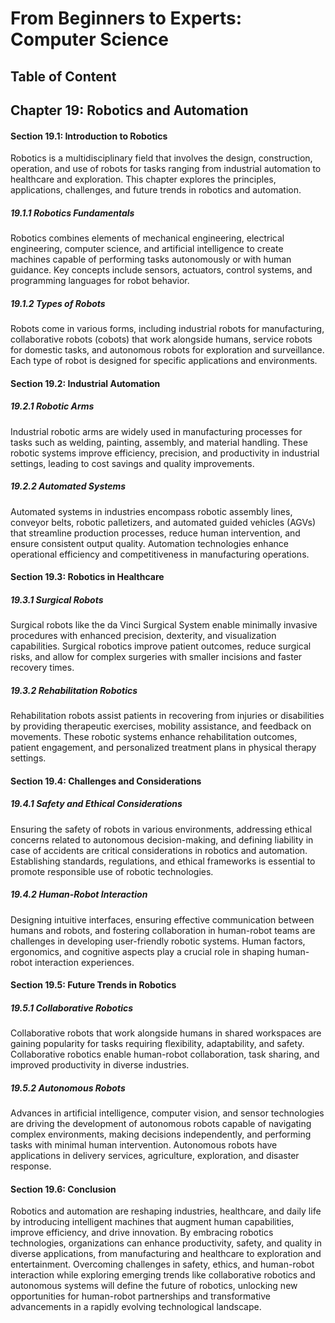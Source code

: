 # From Beginners to Experts: Computer Science
## Table of Content
## Chapter 19: Robotics and Automation

#### Section 19.1: Introduction to Robotics

Robotics is a multidisciplinary field that involves the design, construction, operation, and use of robots for tasks ranging from industrial automation to healthcare and exploration. This chapter explores the principles, applications, challenges, and future trends in robotics and automation.

##### 19.1.1 Robotics Fundamentals

Robotics combines elements of mechanical engineering, electrical engineering, computer science, and artificial intelligence to create machines capable of performing tasks autonomously or with human guidance. Key concepts include sensors, actuators, control systems, and programming languages for robot behavior.

##### 19.1.2 Types of Robots

Robots come in various forms, including industrial robots for manufacturing, collaborative robots (cobots) that work alongside humans, service robots for domestic tasks, and autonomous robots for exploration and surveillance. Each type of robot is designed for specific applications and environments.

#### Section 19.2: Industrial Automation

##### 19.2.1 Robotic Arms

Industrial robotic arms are widely used in manufacturing processes for tasks such as welding, painting, assembly, and material handling. These robotic systems improve efficiency, precision, and productivity in industrial settings, leading to cost savings and quality improvements.

##### 19.2.2 Automated Systems

Automated systems in industries encompass robotic assembly lines, conveyor belts, robotic palletizers, and automated guided vehicles (AGVs) that streamline production processes, reduce human intervention, and ensure consistent output quality. Automation technologies enhance operational efficiency and competitiveness in manufacturing operations.

#### Section 19.3: Robotics in Healthcare

##### 19.3.1 Surgical Robots

Surgical robots like the da Vinci Surgical System enable minimally invasive procedures with enhanced precision, dexterity, and visualization capabilities. Surgical robotics improve patient outcomes, reduce surgical risks, and allow for complex surgeries with smaller incisions and faster recovery times.

##### 19.3.2 Rehabilitation Robotics

Rehabilitation robots assist patients in recovering from injuries or disabilities by providing therapeutic exercises, mobility assistance, and feedback on movements. These robotic systems enhance rehabilitation outcomes, patient engagement, and personalized treatment plans in physical therapy settings.

#### Section 19.4: Challenges and Considerations

##### 19.4.1 Safety and Ethical Considerations

Ensuring the safety of robots in various environments, addressing ethical concerns related to autonomous decision-making, and defining liability in case of accidents are critical considerations in robotics and automation. Establishing standards, regulations, and ethical frameworks is essential to promote responsible use of robotic technologies.

##### 19.4.2 Human-Robot Interaction

Designing intuitive interfaces, ensuring effective communication between humans and robots, and fostering collaboration in human-robot teams are challenges in developing user-friendly robotic systems. Human factors, ergonomics, and cognitive aspects play a crucial role in shaping human-robot interaction experiences.

#### Section 19.5: Future Trends in Robotics

##### 19.5.1 Collaborative Robotics

Collaborative robots that work alongside humans in shared workspaces are gaining popularity for tasks requiring flexibility, adaptability, and safety. Collaborative robotics enable human-robot collaboration, task sharing, and improved productivity in diverse industries.

##### 19.5.2 Autonomous Robots

Advances in artificial intelligence, computer vision, and sensor technologies are driving the development of autonomous robots capable of navigating complex environments, making decisions independently, and performing tasks with minimal human intervention. Autonomous robots have applications in delivery services, agriculture, exploration, and disaster response.

#### Section 19.6: Conclusion

Robotics and automation are reshaping industries, healthcare, and daily life by introducing intelligent machines that augment human capabilities, improve efficiency, and drive innovation. By embracing robotics technologies, organizations can enhance productivity, safety, and quality in diverse applications, from manufacturing and healthcare to exploration and entertainment. Overcoming challenges in safety, ethics, and human-robot interaction while exploring emerging trends like collaborative robotics and autonomous systems will define the future of robotics, unlocking new opportunities for human-robot partnerships and transformative advancements in a rapidly evolving technological landscape.

